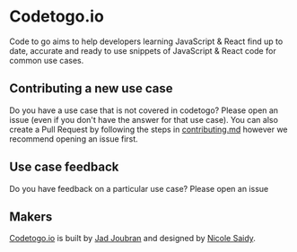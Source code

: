 # Codetogo.io

Code to go aims to help developers learning JavaScript & React find up to date, accurate and ready to use snippets of JavaScript & React code for common use cases.

## Contributing a new use case
Do you have a use case that is not covered in codetogo? Please open an issue (even if you don't have the answer for that use case).
You can also create a Pull Request by following the steps in [contributing.md](https://github.com/jadjoubran/codetogo.io/blob/master/CONTRIBUTING.md) however we recommend opening an issue first.


## Use case feedback
Do you have feedback on a particular use case? Please open an issue


## Makers

[Codetogo.io](https://codetogo.io) is built by [Jad Joubran](https://github.com/jadjoubran) and designed by [Nicole Saidy](https://github.com/nicolesaidy).
